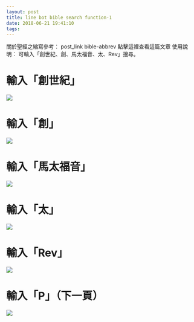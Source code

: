 ```yaml
---
layout: post
title: line bot bible search function-1
date: 2018-06-21 19:41:10
tags:
---
```

關於聖經之縮寫參考： post_link bible-abbrev 點擊這裡查看這篇文章
使用說明：
可輸入「創世紀、創、馬太福音、太、Rev」搜尋。
<!--more-->
# 輸入「創世紀」
![](/assets/2018-06-21-line-bot-bible-search-function-1/search-bible1-1.jpeg)
# 輸入「創」
![](/assets/2018-06-21-line-bot-bible-search-function-1/search-bible1-2.jpeg)
# 輸入「馬太福音」
![](/assets/2018-06-21-line-bot-bible-search-function-1/search-bible1-3.jpeg)
# 輸入「太」
![](/assets/2018-06-21-line-bot-bible-search-function-1/search-bible1-4.jpeg)
# 輸入「Rev」
![](/assets/2018-06-21-line-bot-bible-search-function-1/search-bible1-5.jpeg)
# 輸入「P」（下一頁）
![](/assets/2018-06-21-line-bot-bible-search-function-1/search-bible1-6.jpeg)
